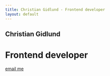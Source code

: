 ```yaml
---
title: Christian Gidlund - Frontend developer
layout: default
---
```


<h2>Christian Gidlund</h2>
<h1>Frontend developer</h1>
<a href="mailto:cgidlund@gmail.com">email me</a>

